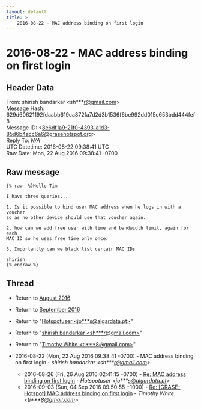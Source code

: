 ```yaml
---
layout: default
title: >
    2016-08-22 - MAC address binding on first login
---
```


# 2016-08-22 - MAC address binding on first login

## Header Data

From: shirish bandarkar \<sh***r@gmail.com\><br>
Message Hash: 629d60621192fdaabb619ca872fa7d2d3b1536f6be992dd015c653bdd444fef8<br>
Message ID: \<8e6df1a9-21f0-4393-a1d3-85d6b4acc6a6@grasehotspot.org\><br>
Reply To: _N/A_<br>
UTC Datetime: 2016-08-22 09:38:41 UTC<br>
Raw Date: Mon, 22 Aug 2016 09:38:41 -0700<br>

## Raw message

```
{% raw  %}Hello Tim

I have three queries...

1. Is it possible to bind user MAC address when he logs in with a voucher 
so as no other device should use that voucher again.

2. how can we add free user with time and bandwidth limit, again for each 
MAC ID so he uses free time only once.

3. Importantly can we black list certain MAC IDs

shirish 
{% endraw %}
```

## Thread

+ Return to [August 2016](/archive/2016/08)
+ Return to [September 2016](/archive/2016/09)

+ Return to "[Hotspotuser <jo***s<span>@</span>algardata.pt>](/authors/jo___s_at_algardata_pt)"
+ Return to "[shirish bandarkar <sh***r<span>@</span>gmail.com>](/authors/sh___r_at_gmail_com)"
+ Return to "[Timothy White <ti***8<span>@</span>gmail.com>](/authors/ti___8_at_gmail_com)"

+ 2016-08-22 (Mon, 22 Aug 2016 09:38:41 -0700) - MAC address binding on first login - _shirish bandarkar \<sh***r@gmail.com\>_
  + 2016-08-26 (Fri, 26 Aug 2016 02:41:15 -0700) - [Re: MAC address binding on first login](/archive/2016/08/e5f297024dbb9a20e2caac32802509091a1eedf07996850aa4ad5c20059f6cfd) - _Hotspotuser \<jo***s@algardata.pt\>_
  + 2016-09-03 (Sun, 04 Sep 2016 09:50:55 +1000) - [Re: [GRASE-Hotspot] MAC address binding on first login](/archive/2016/09/b2730fdec6acfe79b26161107ecf56b53408e5da35c961c62f4e6617f78da582) - _Timothy White \<ti***8@gmail.com\>_

